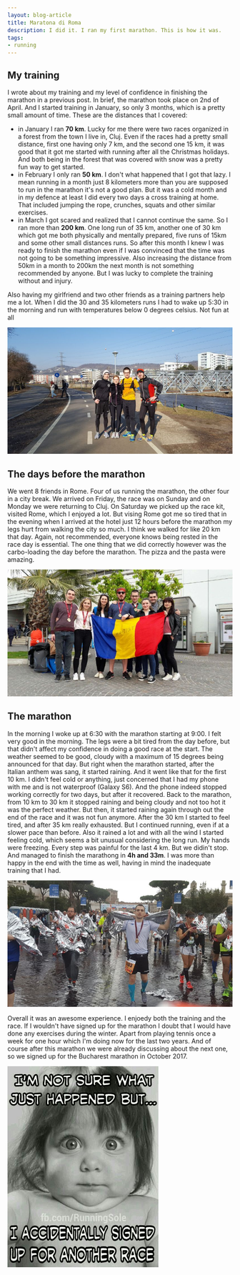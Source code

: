 ```yaml
---
layout: blog-article
title: Maratona di Roma
description: I did it. I ran my first marathon. This is how it was.
tags:
- running
---
```


## My training
I wrote about my training and my level of confidence in finishing the marathon in a previous post. In brief, the marathon took place on 2nd of April. And I started training in January, so only 3 months, which is a pretty small amount of time. These are the distances that I covered:
- in January I ran **70 km**. Lucky for me there were two races organized in a forest from the town I live in, Cluj. Even if the races had a pretty small distance, first one having only 7 km, and the second one 15 km, it was good that it got me started with running after all the Christmas holidays. And both being in the forest that was covered with snow was a pretty fun way to get started.
- in February I only ran **50 km**. I don't what happened that I got that lazy. I mean running in a month just 8 kilometers more than you are supposed to run in the marathon it's not a good plan. But it was a cold month and in my defence at least I did every two days a cross training at home. That included jumping the rope, crunches, squats and other similar exercises.
- in March I got scared and realized that I cannot continue the same. So I ran more than **200 km**. One long run of 35 km, another one of 30 km which got me both physically and mentally prepared, five runs of 15km and some other small distances runs. So after this month I knew I was ready to finish the marathon even if I was convinced that the time was not going to be something impressive. Also increasing the distance from 50km in a month to 200km the next month is not something recommended by anyone. But I was lucky to complete the training without and injury.

Also having my girlfriend and two other friends as a training partners help me a lot. When I did the 30 and 35 kilometers runs I had to wake up 5:30 in the morning and run with temperatures below 0 degrees celsius. Not fun at all

![running](/assets/marathon1.jpg)

## The days before the marathon
We went 8 friends in Rome. Four of us running the marathon, the other four in a city break. We arrived on Friday, the race was on Sunday and on Monday we were returning to Cluj. On Saturday we picked up the race kit, visited Rome, which I enjoyed a lot. But vising Rome got me so tired that in the evening when I arrived at the hotel just 12 hours before the marathon my legs hurt from walking the city so much. I think we walked for like 20 km that day. Again, not recommended, everyone knows being rested in the race day is essential. The one thing that we did correctly however was the carbo-loading the day before the marathon. The pizza and the pasta were amazing.

![running](/assets/marathon2.jpg)

## The marathon
In the morning I woke up at 6:30 with the marathon starting at 9:00. I felt very good in the morning. The legs were a bit tired from the day before, but that didn't affect my confidence in doing a good race at the start. The weather seemed to be good, cloudy with a maximum of 15 degrees being announced for that day. But right when the marathon started, after the Italian anthem was sang, it started raining. And it went like that for the first 10 km. I didn't feel cold or anything, just concerned that I had my phone with me and is not waterproof (Galaxy S6). And the phone indeed stopped working correctly for two days, but after it recovered. Back to the marathon, from 10 km to 30 km it stopped raining and being cloudy and not too hot it was the perfect weather. But then, it started raining again through out the end of the race and it was not fun anymore. After the 30 km I started to feel tired, and after 35 km really exhausted. But I continued running, even if at a slower pace than before. Also it rained a lot and with all the wind I started feeling cold, which seems a bit unusual considering the long run. My hands were freezing. Every step was painful for the last 4 km. But we didin't stop. And managed to finish the marathong in **4h and 33m**. I was more than happy in the end with the time as well, having in mind the inadequate training that I had.

![running](/assets/marathon3.jpg)

Overall it was an awesome experience. I enjoedy both the training and the race. If I wouldn't have signed up for the marathon I doubt that I would have done any exercises during the winter. Apart from playing tennis once a week for one hour which I'm doing now for the last two years. And of course after this marathon we were already discussing about the next one, so we signed up for the Bucharest marathon in October 2017.

![running](/assets/marathon.jpg)

